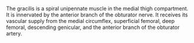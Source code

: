 The gracilis is a spiral unipennate muscle in the medial thigh compartment. It is innervated by the anterior branch of the obturator nerve. It receives its vascular supply from the medial circumflex, superficial femoral, deep femoral, descending genicular, and the anterior branch of the obturator artery.